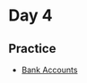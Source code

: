 Day 4
======================
Practice
--------
* [Bank Accounts](https://github.com/codeplatoon/bank-accounts)